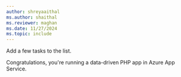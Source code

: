 ```yaml
---
author: shreyaaithal
ms.author: shaithal
ms.reviewer: maghan
ms.date: 11/27/2024
ms.topic: include
---
```


Add a few tasks to the list.

Congratulations, you're running a data-driven PHP app in Azure App Service.

